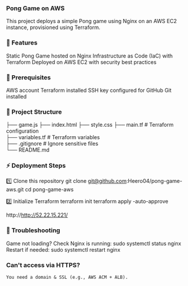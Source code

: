 ### Pong Game on AWS
This project deploys a simple Pong game using Nginx on an AWS EC2 instance, provisioned using Terraform.

### 🚀 Features
Static Pong Game hosted on Nginx
Infrastructure as Code (IaC) with Terraform
Deployed on AWS EC2 with security best practices

### 📌 Prerequisites
AWS account
Terraform installed
SSH key configured for GitHub
Git installed

### 📂 Project Structure
├── game.js
├── index.html
├── style.css
├── main.tf          # Terraform configuration  
├── variables.tf     # Terraform variables  
├── .gitignore       # Ignore sensitive files  
└── README.md

### ⚡ Deployment Steps
1️⃣ Clone this repository
git clone git@github.com:Heero04/pong-game-aws.git
cd pong-game-aws

2️⃣ Initialize Terraform
terraform init
terraform apply -auto-approve

http://http://52.22.15.221/

### 📜 Troubleshooting
Game not loading?
    Check Nginx is running:
        sudo systemctl status nginx
    Restart if needed:
        sudo systemctl restart nginx

### Can't access via HTTPS?
    You need a domain & SSL (e.g., AWS ACM + ALB).